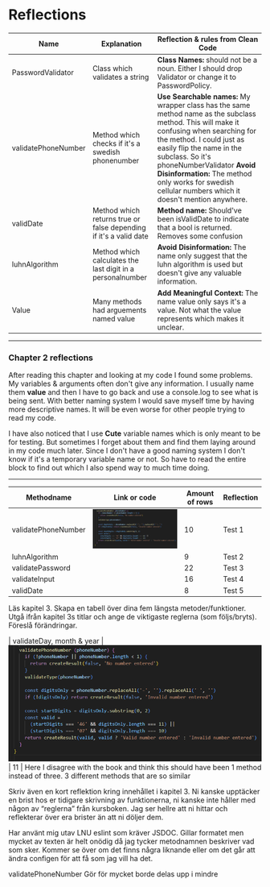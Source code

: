 # Reflections 

| Name               | Explanation               | Reflection & rules from Clean Code   | 
|-----------------------|--------------------------|---------------------------------------|
| PasswordValidator     | Class which validates a string |  **Class Names:** should not be a noun. Either I should drop Validator or change it to PasswordPolicy.  |
| validatePhoneNumber   | Method which checks if it's a swedish phonenumber | **Use Searchable names:** My wrapper class has the same method name as the subclass method. This will make it confusing when searching for the method. I could just as easily flip the name in the subclass. So it's phoneNumberValidator **Avoid Disinformation:** The method only works for swedish cellular numbers which it doesn't mention anywhere.|
| validDate             | Method which returns true or false depending if it's a valid date   | **Method name:** Should've been isValidDate to indicate that a bool is returned. Removes some confusion    |
| luhnAlgorithm         | Method which calculates the last digit in a personalnumber   | **Avoid Disinformation:** The name only suggest that the luhn algorithm is used but doesn't give any valuable information. |
| Value                 | Many methods had arguements named value      | **Add Meaningful Context:** The name value only says it's a value. Not what the value represents which makes it unclear.  |

--- 
### Chapter 2 reflections

After reading this chapter and looking at my code I found some problems. My variables & arguments often don't give any information. I usually name them **value** and then I have to go back and use a console.log to see what is being sent. With better naming system I would save myself time by having more descriptive names. It will be even worse for other people trying to read my code. 

I have also noticed that I use **Cute** variable names which is only meant to be for testing. But sometimes I forget about them and find them laying around in my code much later. Since I don't have a good naming system I don't know if it's a temporary variable name or not. So have to read the entire block to find out which I also spend way to much time doing.

---

| Methodname               | Link or code               | Amount of rows   | Reflection
|-----------------------|--------------------------|---------------------------------------|--|
| validatePhoneNumber   | ![alt text](./images/image-1.png) |  10  | Test 1
| luhnAlgorithm         |                                   |  9  | Test 2
| validatePassword      |                                   |  22  | Test 3
| validateInput         |                                   |  16  | Test 4 
| validDate             |                                   |  8  | Test 5

Läs kapitel 3. Skapa en tabell över dina fem längsta metoder/funktioner. Utgå ifrån kapitel 3s titlar och ange de viktigaste reglerna (som följs/bryts). Föreslå förändringar.

| validateDay, month & year | ![alt text](./images/image-1.png) |  11  | Here I disagree with the book and think this should have been 1 method instead of three. 3 different methods that are so similar 


Skriv även en kort reflektion kring innehållet i kapitel 3. Ni kanske upptäcker en brist hos er tidigare skrivning av funktionerna, ni kanske inte håller med någon av “reglerna” från kursboken. Jag ser hellre att ni hittar och reflekterar över era brister än att ni döljer dem.



Har använt mig utav LNU eslint som kräver JSDOC. Gillar formatet men mycket av texten är helt onödig då jag tycker metodnamnen beskriver vad som sker. Kommer se över om det finns några liknande eller om det går att ändra configen för att få som jag vill ha det.

validatePhoneNumber Gör för mycket borde delas upp i mindre

